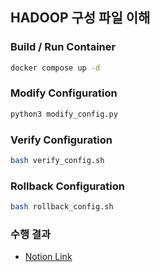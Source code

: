 ## HADOOP 구성 파일 이해

### Build / Run Container
```bash
docker compose up -d
```

### Modify Configuration 
```bash
python3 modify_config.py
```

### Verify Configuration
```bash
bash verify_config.sh
```

### Rollback Configuration
```bash
bash rollback_config.sh
```

### 수행 결과
- [Notion Link](https://patrashu.notion.site/Day-14-80da0f292b5d4fd8b3321e26a52a2a97?pvs=4)